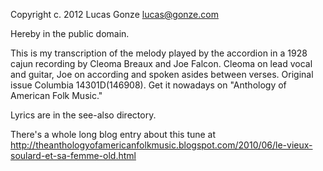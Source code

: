 
Copyright c. 2012 Lucas Gonze <lucas@gonze.com>

Hereby in the public domain.

This is my transcription of the melody played by the accordion in a 1928 cajun recording by Cleoma Breaux and Joe Falcon. Cleoma on lead vocal and guitar, Joe on according and spoken asides between verses. Original issue Columbia 14301D(146908). Get it nowadays on "Anthology of American Folk Music."

Lyrics are in the see-also directory.

There's a whole long blog entry about this tune at 
http://theanthologyofamericanfolkmusic.blogspot.com/2010/06/le-vieux-soulard-et-sa-femme-old.html

